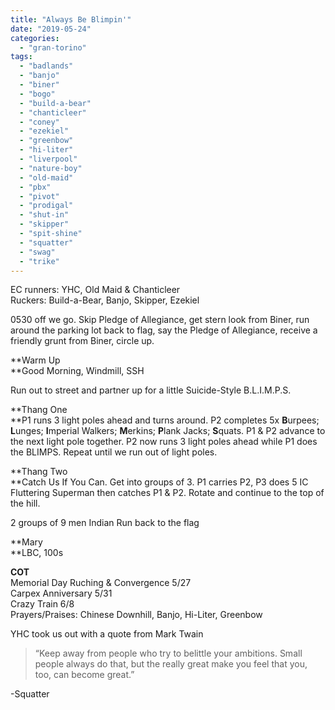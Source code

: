 ```yaml
---
title: "Always Be Blimpin'"
date: "2019-05-24"
categories: 
  - "gran-torino"
tags: 
  - "badlands"
  - "banjo"
  - "biner"
  - "bogo"
  - "build-a-bear"
  - "chanticleer"
  - "coney"
  - "ezekiel"
  - "greenbow"
  - "hi-liter"
  - "liverpool"
  - "nature-boy"
  - "old-maid"
  - "pbx"
  - "pivot"
  - "prodigal"
  - "shut-in"
  - "skipper"
  - "spit-shine"
  - "squatter"
  - "swag"
  - "trike"
---
```


EC runners: YHC, Old Maid & Chanticleer  
Ruckers: Build-a-Bear, Banjo, Skipper, Ezekiel

0530 off we go. Skip Pledge of Allegiance, get stern look from Biner, run around the parking lot back to flag, say the Pledge of Allegiance, receive a friendly grunt from Biner, circle up.

**Warm Up  
**Good Morning, Windmill, SSH

Run out to street and partner up for a little Suicide-Style B.L.I.M.P.S.

**Thang One  
**P1 runs 3 light poles ahead and turns around. P2 completes 5x **B**urpees; **L**unges; **I**mperial Walkers; **M**erkins; **P**lank Jacks; **S**quats. P1 & P2 advance to the next light pole together. P2 now runs 3 light poles ahead while P1 does the BLIMPS. Repeat until we run out of light poles.

**Thang Two  
**Catch Us If You Can. Get into groups of 3. P1 carries P2, P3 does 5 IC Fluttering Superman then catches P1 & P2. Rotate and continue to the top of the hill.

2 groups of 9 men Indian Run back to the flag

**Mary  
**LBC, 100s

**COT**  
Memorial Day Ruching & Convergence 5/27  
Carpex Anniversary 5/31  
Crazy Train 6/8  
Prayers/Praises: Chinese Downhill, Banjo, Hi-Liter, Greenbow

YHC took us out with a quote from Mark Twain

> “Keep away from people who try to belittle your ambitions. Small people always do that, but the really great make you feel that you, too, can become great.”

\-Squatter
